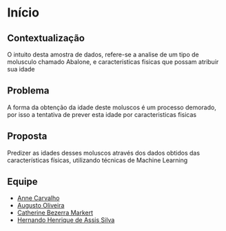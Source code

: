 # Início



## Contextualização

O intuito desta amostra de dados, refere-se a analise de um tipo de molusculo chamado Abalone, e caracteristicas fisicas que possam atribuir sua idade

## Problema

A forma da obtenção da idade deste moluscos é um processo demorado, por isso a tentativa de prever esta idade por caracteristicas fisicas

## Proposta

Predizer as idades desses moluscos através dos dados obtidos das características físicas, utilizando técnicas de Machine Learning

## Equipe

 - [Anne Carvalho](https://github.com/annecarv)
 - [Augusto Oliveira](https://github.com/augustces)
 - [Catherine Bezerra Markert](https://github.com/cathmarkert)
 - [Hernando Henrique de Assis Silva](https://github.com/hernandohas)
